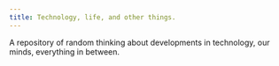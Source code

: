 ```yaml
---
title: Technology, life, and other things. 
---
```


A repository of random thinking about developments in technology, our minds, everything in between. 
